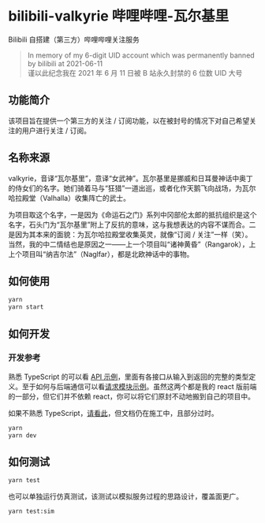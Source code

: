 # bilibili-valkyrie 哔哩哔哩-瓦尔基里

Bilibili 自搭建（第三方）哔哩哔哩关注服务

> In memory of my 6-digit UID account which was permanently banned by bilibili at 2021-06-11  
> 谨以此纪念我在 2021 年 6 月 11 日被 B 站永久封禁的 6 位数 UID 大号

## 功能简介

该项目旨在提供一个第三方的关注 / 订阅功能，以在被封号的情况下对自己希望关注的用户进行关注 / 订阅。

## 名称来源

valkyrie，音译“瓦尔基里”，意译“女武神”。瓦尔基里是挪威和日耳曼神话中奥丁的侍女们的名字。她们骑着马与“狂猎”一道出巡，或者化作天鹅飞向战场，为瓦尔哈拉殿堂（Valhalla）收集阵亡的武士。

为项目取这个名字，一是因为《命运石之门》系列中冈部伦太郎的抵抗组织是这个名字，石头门为“瓦尔基里”附上了反抗的意味，这与我想表达的内容不谋而合。二是因为其本来的面貌：为瓦尔哈拉殿堂收集英灵，就像“订阅 / 关注”一样（笑）。当然，我的中二情结也是原因之一——上一个项目叫“诸神黄昏”（Rangarok），上上个项目叫“纳吉尔法”（Naglfar），都是北欧神话中的事物。

## 如何使用

```bash
yarn
yarn start
```

## 如何开发

### 开发参考

熟悉 TypeScript 的可以看 [API 示例](https://github.com/bilibili-valkyrie/bilibili-valkyrie-frontend-webpage-react/tree/main/src/api)，里面有各接口从输入到返回的完整的类型定义。至于如何与后端通信可以看[请求模块示例](https://github.com/bilibili-valkyrie/bilibili-valkyrie-frontend-webpage-react/blob/main/src/controller/request.ts)。虽然这两个都是我的 react 版前端的一部分，但它们并不依赖 react，你可以将它们原封不动地搬到自己的项目中。

如果不熟悉 TypeScript，[请看此](https://github.com/bilibili-valkyrie/bilibili-valkyrie/wiki)，但文档仍在施工中，且部分过时。

```bash
yarn
yarn dev
```

## 如何测试

```bash
yarn test
```

也可以单独运行仿真测试，该测试以模拟服务过程的思路设计，覆盖面更广。

```bash
yarn test:sim
```
